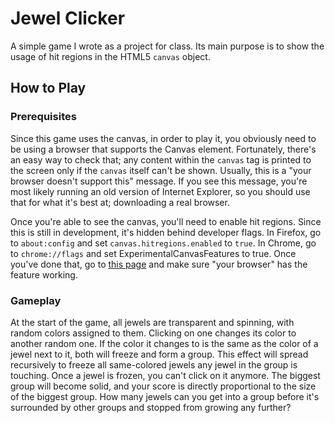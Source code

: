 # Jewel Clicker
A simple game I wrote as a project for class. Its main purpose is to show the usage of hit regions in the HTML5 `canvas` object.
## How to Play
### Prerequisites
Since this game uses the canvas, in order to play it, you obviously need to be using a browser that supports the Canvas element. Fortunately, there's an easy way to check that; any content within the `canvas` tag is printed to the screen only if the `canvas` itself can't be shown. Usually, this is a "your browser doesn't support this" message. If you see this message, you're most likely running an old version of Internet Explorer, so you should use that for what it's best at; downloading a real browser.

Once you're able to see the canvas, you'll need to enable hit regions. Since this is still in development, it's hidden behind developer flags. In Firefox, go to `about:config` and set `canvas.hitregions.enabled` to `true`. In Chrome, go to `chrome://flags` and set ExperimentalCanvasFeatures to true. Once you've done that, go to [this page](http://www.rgraph.net/blog/2013/january/html5-canvas-hit-regions.html) and make sure "your browser" has the feature working.
### Gameplay
At the start of the game, all jewels are transparent and spinning, with random colors assigned to them. Clicking on one changes its color to another random one. If the color it changes to is the same as the color of a jewel next to it, both will freeze and form a group. This effect will spread recursively to freeze all same-colored jewels any jewel in the group is touching. Once a jewel is frozen, you can't click on it anymore. The biggest group will become solid, and your score is directly proportional to the size of the biggest group. How many jewels can you get into a group before it's surrounded by other groups and stopped from growing any further? 